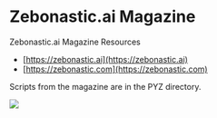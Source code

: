 # Zebonastic.ai Magazine 
Zebonastic.ai Magazine Resources

* [https://zebonastic.ai](https://zebonastic.ai)
* [https://zebonastic.com](https://zebonastic.com)      


Scripts from the magazine are in the PYZ directory.

<img src="https://raw.githubusercontent.com/aiskunks/zebonastic/main/IMG/Small_Zebo_Mag.png">





